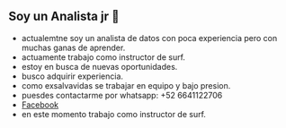 ## Soy un Analista jr 👋

<!--
**Robalcor/Robalcor** is a ✨ _special_ ✨ repository because its `README.md` (this file) appears on your GitHub profile.

Here are some ideas to get you started:

- 🔭 I’m currently working on ...
- 🌱 I’m currently learning ...
- 👯 I’m looking to collaborate on ...
- 🤔 I’m looking for help with ...
- 💬 Ask me about ...
- 📫 How to reach me: ...
- 😄 Pronouns: ...
- ⚡ Fun fact: ...
-->
- actualemtne soy un analista de datos con poca experiencia pero con muchas ganas de aprender.
- actuamente trabajo como instructor de surf.
- estoy en busca de nuevas oportunidades.
- busco adquirir experiencia.
- como exsalvavidas se trabajar en equipo y bajo presion.
- puesdes contactarme por whatsapp: +52 6641122706
- [Facebook](https://www.facebook.com/roberto.aldazcorona.5/)
- en este momento trabajo como instructor de surf.
